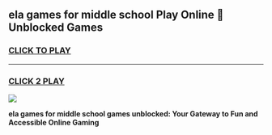 
## ela games for middle school Play Online 👋 Unblocked Games
<h3>
<a href="https://news.freeplayer.one?title=ela_games_for_middle_school&ref=17GH">CLICK TO PLAY</a></h3>
<hr>

<h3>
<a href="https://news.freeplayer.one?title=ela_games_for_middle_school&ref=17GH">CLICK 2 PLAY</a>
  
</h3>

<a href="https://news.freeplayer.one?title=ela_games_for_middle_school&ref=17GH/"><img src="https://clearcache.store/games.png"></a>


**ela games for middle school games unblocked: Your Gateway to Fun and Accessible Online Gaming**
